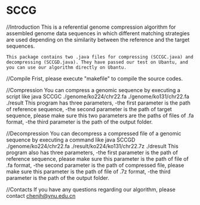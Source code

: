# SCCG
//Introduction
    This is a referential genome compression algorithm for assembled genome data sequences in which different matching strategies are used depending on the similarity between the reference and the target sequences.

    This package contains two .java files for compressing (SCCGC.java) and decompressing (SCCGD.java). They have passed our test on Ubantu, and you can use our algorithm directly on Ubantu.

//Compile
    Frist, please execute "makefile" to compile the source codes.

//Compression
   You can compress a genomic sequence by executing a script like 
java SCCGC ./genome/ko224/chr22.fa ./genome/ko131/chr22.fa ./result
   This program has three parameters, 
   -the first parameter is the path of reference sequence,
   -the second parameter is the path of target sequence, please make sure this two parameters are the paths of files of .fa format,
   -the third parameter is the path of the output folder.

//Decompression
    You can decompress a compressed file of a genomic sequence by executing a command like 
java SCCGD ./genome/ko224/chr22.fa ./result/ko224/ko131/chr22.7z ./dresult
   This program also has three parameters, 
   -the first parameter is the path of reference sequence, please make sure this parameter is the path of file of .fa format,
   -the second parameter is the path of compressed file, please make sure this parameter is the path of file of .7z format,
   -the third parameter is the path of the output folder.

//Contacts
    If you have any questions regarding our algorithm, please contact chenjh@ynu.edu.cn


